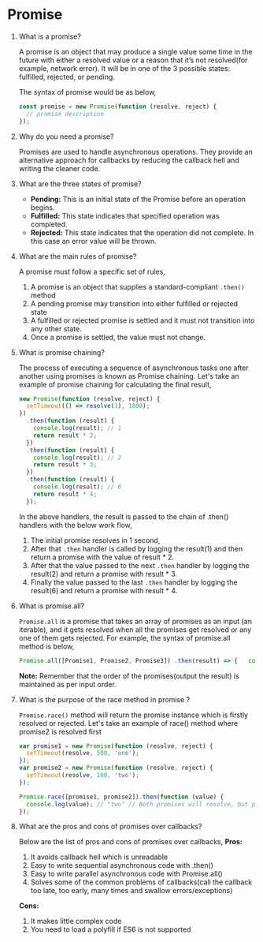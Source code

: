 # Promise

1. What is a promise?

   A promise is an object that may produce a single value some time in the future with either a resolved value or a reason that it’s not resolved(for example, network error). It will be in one of the 3 possible states: fulfilled, rejected, or pending.

   The syntax of promise would be as below,

   ```javascript
   const promise = new Promise(function (resolve, reject) {
     // promise description
   });
   ```

2. Why do you need a promise?

   Promises are used to handle asynchronous operations. They provide an alternative approach for callbacks by reducing the callback hell and writing the cleaner code.

3. What are the three states of promise?

   - **Pending:** This is an initial state of the Promise before an operation begins.
   - **Fulfilled:** This state indicates that specified operation was completed.
   - **Rejected:** This state indicates that the operation did not complete. In this case an error value will be thrown.

4. What are the main rules of promise?

   A promise must follow a specific set of rules,

   1. A promise is an object that supplies a standard-compliant `.then()` method
   2. A pending promise may transition into either fulfilled or rejected state
   3. A fulfilled or rejected promise is settled and it must not transition into any other state.
   4. Once a promise is settled, the value must not change.

5. What is promise chaining?

   The process of executing a sequence of asynchronous tasks one after another using promises is known as Promise chaining. Let's take an example of promise chaining for calculating the final result,

   ```javascript
   new Promise(function (resolve, reject) {
     setTimeout(() => resolve(1), 1000);
   })
     .then(function (result) {
       console.log(result); // 1
       return result * 2;
     })
     .then(function (result) {
       console.log(result); // 2
       return result * 3;
     })
     .then(function (result) {
       console.log(result); // 6
       return result * 4;
     });
   ```

   In the above handlers, the result is passed to the chain of .then() handlers with the below work flow,

   1. The initial promise resolves in 1 second,
   2. After that `.then` handler is called by logging the result(1) and then return a promise with the value of result \* 2.
   3. After that the value passed to the next `.then` handler by logging the result(2) and return a promise with result \* 3.
   4. Finally the value passed to the last `.then` handler by logging the result(6) and return a promise with result \* 4.

6. What is promise.all?

   `Promise.all` is a promise that takes an array of promises as an input (an iterable), and it gets resolved when all the promises get resolved or any one of them gets rejected. For example, the syntax of promise.all method is below,

   ```javascript
   Promise.all([Promise1, Promise2, Promise3]) .then(result) => {   console.log(result) }) .catch(error => console.log(`Error in promises ${error}`))
   ```

   **Note:** Remember that the order of the promises(output the result) is maintained as per input order.

7. What is the purpose of the race method in promise ?

   `Promise.race()` method will return the promise instance which is firstly resolved or rejected. Let's take an example of race() method where promise2 is resolved first

   ```javascript
   var promise1 = new Promise(function (resolve, reject) {
     setTimeout(resolve, 500, 'one');
   });
   var promise2 = new Promise(function (resolve, reject) {
     setTimeout(resolve, 100, 'two');
   });

   Promise.race([promise1, promise2]).then(function (value) {
     console.log(value); // "two" // Both promises will resolve, but promise2 is faster
   });
   ```

8. What are the pros and cons of promises over callbacks?

   Below are the list of pros and cons of promises over callbacks,
   **Pros:**

   1. It avoids callback hell which is unreadable
   2. Easy to write sequential asynchronous code with .then()
   3. Easy to write parallel asynchronous code with Promise.all()
   4. Solves some of the common problems of callbacks(call the callback too late, too early, many times and swallow errors/exceptions)

   **Cons:**

   1. It makes little complex code
   2. You need to load a polyfill if ES6 is not supported
